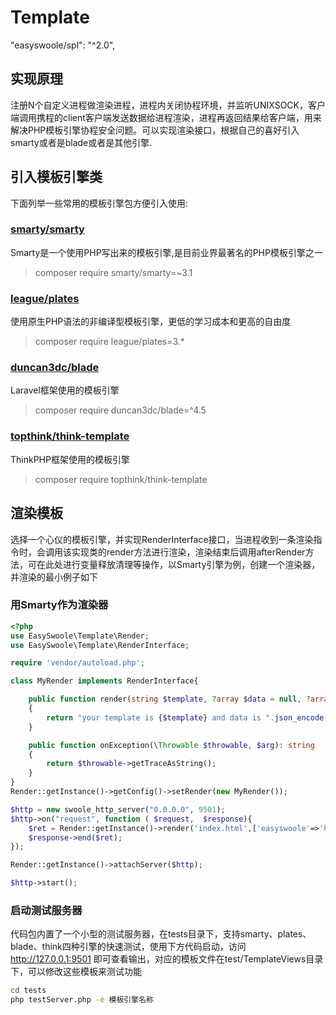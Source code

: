 # Template
"easyswoole/spl": "^2.0",

## 实现原理
注册N个自定义进程做渲染进程，进程内关闭协程环境，并监听UNIXSOCK，客户端调用携程的client客户端发送数据给进程渲染，进程再返回结果给客户端，用来解决PHP模板引擎协程安全问题。可以实现渲染接口，根据自己的喜好引入smarty或者是blade或者是其他引擎.

## 引入模板引擎类

下面列举一些常用的模板引擎包方便引入使用:

### [smarty/smarty](https://github.com/smarty-php/smarty)

Smarty是一个使用PHP写出来的模板引擎,是目前业界最著名的PHP模板引擎之一

> composer require smarty/smarty=~3.1


### [league/plates](https://github.com/thephpleague/plates)

使用原生PHP语法的非编译型模板引擎，更低的学习成本和更高的自由度

> composer require league/plates=3.*

### [duncan3dc/blade](https://github.com/duncan3dc/blade)

Laravel框架使用的模板引擎

> composer require duncan3dc/blade=^4.5

### [topthink/think-template](https://github.com/top-think/think-template)

ThinkPHP框架使用的模板引擎

> composer require topthink/think-template


## 渲染模板

选择一个心仪的模板引擎，并实现RenderInterface接口，当进程收到一条渲染指令时，会调用该实现类的render方法进行渲染，渲染结束后调用afterRender方法，可在此处进行变量释放清理等操作，以Smarty引擎为例，创建一个渲染器， 并渲染的最小例子如下

### 用Smarty作为渲染器

```php
<?php
use EasySwoole\Template\Render;
use EasySwoole\Template\RenderInterface;

require 'vendor/autoload.php';

class MyRender implements RenderInterface{

    public function render(string $template, ?array $data = null, ?array $options = null): ?string
    {
        return "your template is {$template} and data is ".json_encode($data);
    }

    public function onException(\Throwable $throwable, $arg): string
    {
        return $throwable->getTraceAsString();
    }
}
Render::getInstance()->getConfig()->setRender(new MyRender());

$http = new swoole_http_server("0.0.0.0", 9501);
$http->on("request", function ( $request,  $response){
    $ret = Render::getInstance()->render('index.html',['easyswoole'=>'hello']);
    $response->end($ret);
});

Render::getInstance()->attachServer($http);

$http->start();
```

### 启动测试服务器

代码包内置了一个小型的测试服务器，在tests目录下，支持smarty、plates、blade、think四种引擎的快速测试，使用下方代码启动，访问 http://127.0.0.1:9501 即可查看输出，对应的模板文件在test/TemplateViews目录下，可以修改这些模板来测试功能

```bash
cd tests
php testServer.php -e 模板引擎名称
```
